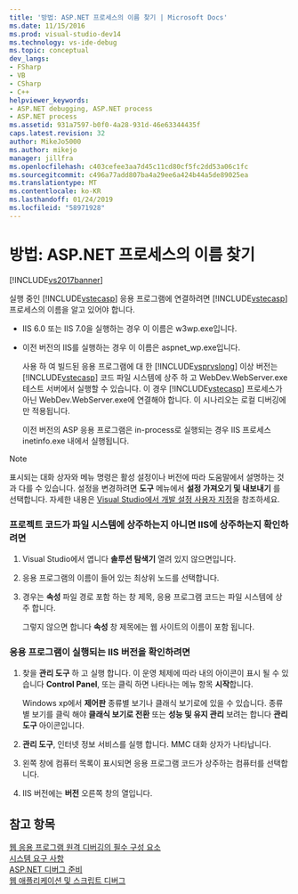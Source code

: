 ```yaml
---
title: '방법: ASP.NET 프로세스의 이름 찾기 | Microsoft Docs'
ms.date: 11/15/2016
ms.prod: visual-studio-dev14
ms.technology: vs-ide-debug
ms.topic: conceptual
dev_langs:
- FSharp
- VB
- CSharp
- C++
helpviewer_keywords:
- ASP.NET debugging, ASP.NET process
- ASP.NET process
ms.assetid: 931a7597-b0f0-4a28-931d-46e63344435f
caps.latest.revision: 32
author: MikeJo5000
ms.author: mikejo
manager: jillfra
ms.openlocfilehash: c403cefee3aa7d45c11cd80cf5fc2dd53a06c1fc
ms.sourcegitcommit: c496a77add807ba4a29ee6a424b44a5de89025ea
ms.translationtype: MT
ms.contentlocale: ko-KR
ms.lasthandoff: 01/24/2019
ms.locfileid: "58971928"
---
```

# <a name="how-to-find-the-name-of-the-aspnet-process"></a>방법: ASP.NET 프로세스의 이름 찾기
[!INCLUDE[vs2017banner](../includes/vs2017banner.md)]

실행 중인 [!INCLUDE[vstecasp](../includes/vstecasp-md.md)] 응용 프로그램에 연결하려면 [!INCLUDE[vstecasp](../includes/vstecasp-md.md)] 프로세스의 이름을 알고 있어야 합니다.  
  
- IIS 6.0 또는 IIS 7.0을 실행하는 경우 이 이름은 w3wp.exe입니다.  
  
- 이전 버전의 IIS를 실행하는 경우 이 이름은 aspnet_wp.exe입니다.  
  
  사용 하 여 빌드된 응용 프로그램에 대 한 [!INCLUDE[vsprvslong](../includes/vsprvslong-md.md)] 이상 버전는 [!INCLUDE[vstecasp](../includes/vstecasp-md.md)] 코드 파일 시스템에 상주 하 고 WebDev.WebServer.exe 테스트 서버에서 실행할 수 있습니다. 이 경우 [!INCLUDE[vstecasp](../includes/vstecasp-md.md)] 프로세스가 아닌 WebDev.WebServer.exe에 연결해야 합니다. 이 시나리오는 로컬 디버깅에만 적용됩니다.  
  
  이전 버전의 ASP 응용 프로그램은 in-process로 실행되는 경우 IIS 프로세스 inetinfo.exe 내에서 실행됩니다.  
  
> [!NOTE]
>  표시되는 대화 상자와 메뉴 명령은 활성 설정이나 버전에 따라 도움말에서 설명하는 것과 다를 수 있습니다. 설정을 변경하려면 **도구** 메뉴에서 **설정 가져오기 및 내보내기** 를 선택합니다. 자세한 내용은 [Visual Studio에서 개발 설정 사용자 지정](http://msdn.microsoft.com/22c4debb-4e31-47a8-8f19-16f328d7dcd3)을 참조하세요.  
  
### <a name="to-determine-whether-project-code-resides-on-the-file-system-or-iis"></a>프로젝트 코드가 파일 시스템에 상주하는지 아니면 IIS에 상주하는지 확인하려면  
  
1.  Visual Studio에서 엽니다 **솔루션 탐색기** 열려 있지 않으면입니다.  
  
2.  응용 프로그램의 이름이 들어 있는 최상위 노드를 선택합니다.  
  
3.  경우는 **속성** 파일 경로 포함 하는 창 제목, 응용 프로그램 코드는 파일 시스템에 상주 합니다.  
  
     그렇지 않으면 합니다 **속성** 창 제목에는 웹 사이트의 이름이 포함 됩니다.  
  
### <a name="to-determine-the-iis-version-under-which-the-application-is-running"></a>응용 프로그램이 실행되는 IIS 버전을 확인하려면  
  
1.  찾을 **관리 도구** 하 고 실행 합니다. 이 운영 체제에 따라 내의 아이콘이 표시 될 수 있습니다 **Control Panel**, 또는 클릭 하면 나타나는 메뉴 항목 **시작**합니다.  
  
     Windows xp에서 **제어판** 종류별 보기나 클래식 보기로에 있을 수 있습니다. 종류별 보기를 클릭 해야 **클래식 보기로 전환** 또는 **성능 및 유지 관리** 보려는 합니다 **관리 도구** 아이콘입니다.  
  
2.  **관리 도구**, 인터넷 정보 서비스를 실행 합니다. MMC 대화 상자가 나타납니다.  
  
3.  왼쪽 창에 컴퓨터 목록이 표시되면 응용 프로그램 코드가 상주하는 컴퓨터를 선택합니다.  
  
4.  IIS 버전에는 **버전** 오른쪽 창의 열입니다.  
  
## <a name="see-also"></a>참고 항목  
 [웹 응용 프로그램 원격 디버깅의 필수 구성 요소](../debugger/prerequistes-for-remote-debugging-web-applications.md)   
 [시스템 요구 사항](../debugger/aspnet-debugging-system-requirements.md)   
 [ASP.NET 디버그 준비](../debugger/preparing-to-debug-aspnet.md)   
 [웹 애플리케이션 및 스크립트 디버그](../debugger/debugging-web-applications-and-script.md)
